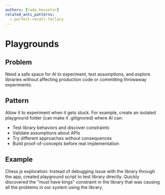 ```yaml
---
authors: [lada_kesseler]
related_anti_patterns:
  - perfect-recall-fallacy
---
```


# Playgrounds

## Problem
Need a safe space for AI to experiment, test assumptions, and explore libraries without affecting production code or committing throwaway experiments.

## Pattern
Allow it to experiment when it gets stuck.
For example, create an isolated playground folder (can make it .gitignored) where AI can:
- Test library behaviors and discover constraints
- Validate assumptions about APIs
- Try different approaches without consequences
- Build proof-of-concepts before real implementation

## Example
Chess.js exploration: Instead of debugging issue with the library through the app, created playground script to test library directly. 
Quickly discovered the "must have kings" constraint in the library that was causing all the problems in our system using the library.